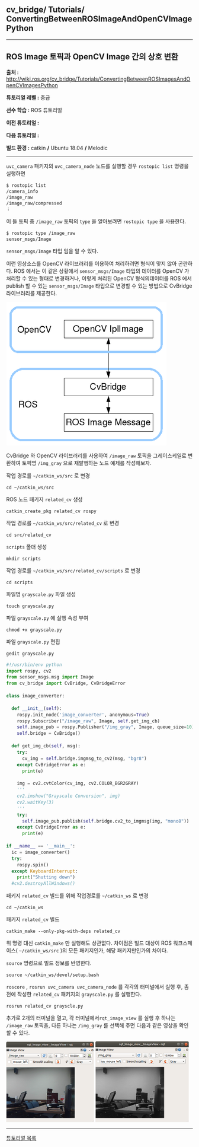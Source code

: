 ## cv_bridge/ Tutorials/ ConvertingBetweenROSImageAndOpenCVImagePython



---

## ROS Image 토픽과 OpenCV Image 간의 상호 변환  

**출처 :**  <http://wiki.ros.org/cv_bridge/Tutorials/ConvertingBetweenROSImagesAndOpenCVImagesPython>

**튜토리얼 레벨 :**  중급

**선수 학습 :**  ROS 튜토리얼 

**이전 튜토리얼 :** 

**다음 튜토리얼 :** 

**빌드 환경 :**  catkin **/** Ubuntu 18.04 **/** Melodic

---

`uvc_camera` 패키지의 `uvc_camera_node` 노드를 실행할 경우 `rostopic list` 명령을 실행하면

```
$ rostopic list
/camera_info
/image_raw
/image_raw/compressed
︙
```

이 들 토픽 중 `/image_raw` 토픽의 `type` 을 알아보려면 `rostopic type` 을 사용한다. 

```
$ rostopic type /image_raw
sensor_msgs/Image
```

`sensor_msgs/Image` 타입 임을 알 수 있다.

이런 영상소스를 OpenCV 라이브러리를 이용하여 처리하려면 형식이 맞지 않아 곤란하다. ROS 에서는 이 같은 상황에서 `sensor_msgs/Image` 타입의 데이터를 OpenCV 가 처리할 수 있는 형태로 변경하거나, 이렇게 처리된 OpenCV 형식의데이터를 ROS 에서 publish 할 수 있는 `sensor_msgs/Image` 타입으로 변경할 수 있는 방법으로 CvBridge 라이브러리를 제공한다. 

![](../../img/cv_bridge.png)

CvBridge 와 OpenCV 라이브러리를 사용하여 `/image_raw` 토픽을 그레이스케일로 변환하여 토픽명 `/img_gray` 으로 재발행하는 노드 예제를 작성해보자.

작업 경로를 `~/catkin_ws/src` 로 변경

```
cd ~/catkin_ws/src
```

ROS 노드 패키지 `related_cv` 생성

```
catkin_create_pkg related_cv rospy
```

작업 경로를 `~/catkin_ws/src/related_cv` 로 변경

```
cd src/related_cv
```

`scripts` 폴더 생성

```
mkdir scripts
```

작업 경로를 `~/catkin_ws/src/related_cv/scripts` 로 변경

```
cd scripts
```

파일명 `grayscale.py` 파일 생성

```
touch grayscale.py
```

파일 `grayscale.py` 에 실행 속성 부여

```
chmod +x grayscale.py
```

파일 `grayscale.py` 편집

```
gedit grayscale.py
```

```python
#!/usr/bin/env python
import rospy, cv2
from sensor_msgs.msg import Image
from cv_bridge import CvBridge, CvBridgeError

class image_converter:

  def __init__(self):
    rospy.init_node('image_converter', anonymous=True)
    rospy.Subscriber("/image_raw", Image, self.get_img_cb)
    self.image_pub = rospy.Publisher("/img_gray", Image, queue_size=10)
    self.bridge = CvBridge()

  def get_img_cb(self, msg):
    try:
      cv_img = self.bridge.imgmsg_to_cv2(msg, "bgr8")
    except CvBridgeError as e:
      print(e)
      
    img = cv2.cvtColor(cv_img, cv2.COLOR_BGR2GRAY)
    '''
    cv2.imshow("Grayscale Conversion", img)
    cv2.waitKey(3)
    '''
    try:
      self.image_pub.publish(self.bridge.cv2_to_imgmsg(img, "mono8"))
    except CvBridgeError as e:
      print(e)

if __name__ == '__main__':
  ic = image_converter()
  try:
    rospy.spin()
  except KeyboardInterrupt:
    print("Shutting down")
  #cv2.destroyAllWindows()
```

패키지 `related_cv` 빌드를 위해 작업경로를 `~/catkin_ws` 로 변경

```
cd ~/catkin_ws
```

패키지 `related_cv` 빌드

```
catkin_make --only-pkg-with-deps related_cv
```

위 명령 대신 `catkin_make` 만 실행해도 상관없다. 차이점은 빌드 대상이 ROS 워크스페이스( `~/catkin_ws/src` )의 모든 패키지인가, 해당 패키지만인가의 차이다. 

`source` 명령으로 빌드 정보를 반영한다. 

```
source ~/catkin_ws/devel/setup.bash
```

`roscore` ,  `rosrun uvc_camera uvc_camera_node` 를 각각의 터미널에서 실행 후, 좀 전에 작성한 `related_cv` 패키지의 `grayscale.py` 를 실행한다.

```
rosrun related_cv grayscle.py
```

추가로 2개의 터미널을 열고, 각 터미널에서`rqt_image_view` 를 실행 후 하나는 `/image_raw` 토픽을, 다른 하나는 `/img_gray` 를 선택해 주면 다음과 같은 영상을 확인할 수 있다. 

<img src="../../img/cv_bridge_before.png" width="47%">  <img src="../../img/cv_bridge_after.png" width="50%">



---



[튜토리얼 목록](../README.md) 







